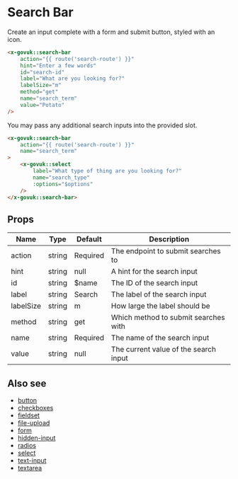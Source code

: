 # Search Bar

Create an input complete with a form and submit button, styled with an icon.

```html
<x-govuk::search-bar
    action="{{ route('search-route') }}"
    hint="Enter a few words"
    id="search-id"
    label="What are you looking for?"
    labelSize="m"
    method="get"
    name="search_term"
    value="Potato"
/>
```

You may pass any additional search inputs into the provided slot.

```html
<x-govuk::search-bar
    action="{{ route('search-route') }}"
    name="search_term"
>
    <x-govuk::select
        label="What type of thing are you looking for?"
        name="search_type"
        :options="$options"
    />
</x-govuk::search-bar>
```

## Props

| Name      | Type   | Default  | Description |
| --------- | ------ | -------- | ----------- |
| action    | string | Required | The endpoint to submit searches to |
| hint      | string | null     | A hint for the search input |
| id        | string | $name    | The ID of the search input |
| label     | string | Search   | The label of the search input |
| labelSize | string | m        | How large the label should be |
| method    | string | get      | Which method to submit searches with |
| name      | string | Required | The name of the search input |
| value     | string | null     | The current value of the search input |

## Also see

* [button](button.md)
* [checkboxes](checkboxes.md)
* [fieldset](fieldset.md)
* [file-upload](file-upload.md)
* [form](form.md)
* [hidden-input](hidden-input.md)
* [radios](radios.md)
* [select](select.md)
* [text-input](text-input.md)
* [textarea](textarea.md)
